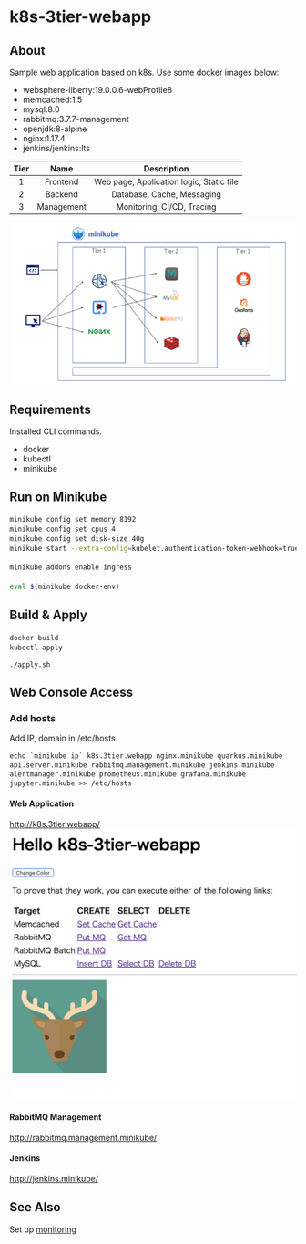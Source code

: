 # k8s-3tier-webapp

## About
Sample web application based on k8s.
Use some docker images below:
* websphere-liberty:19.0.0.6-webProfile8
* memcached:1.5
* mysql:8.0
* rabbitmq:3.7.7-management
* openjdk:8-alpine
* nginx:1.17.4
* jenkins/jenkins:lts


| Tier | Name | Description |
|:-:|:-:|:-:|
| 1 | Frontend | Web page, Application logic, Static file
| 2 | Backend | Database, Cache, Messaging
| 3 | Management | Monitoring, CI/CD, Tracing

![LayardArchitecturalOverview.png](./docs/LayardArchitecturalOverview.png)

## Requirements
Installed CLI commands.
* docker
* kubectl
* minikube

## Run on Minikube
```bash
minikube config set memory 8192
minikube config set cpus 4
minikube config set disk-size 40g
minikube start --extra-config=kubelet.authentication-token-webhook=true --extra-config=kubelet.authorization-mode=Webhook --kubernetes-version=v1.15.4

minikube addons enable ingress

eval $(minikube docker-env)
```

## Build & Apply
`docker build`  
`kubectl apply`
```
./apply.sh
```

## Web Console Access

### Add hosts
Add IP, domain in /etc/hosts
```
echo `minikube ip` k8s.3tier.webapp nginx.minikube quarkus.minikube api.server.minikube rabbitmq.management.minikube jenkins.minikube alertmanager.minikube prometheus.minikube grafana.minikube jupyter.minikube >> /etc/hosts
```

#### Web Application
http://k8s.3tier.webapp/
![top.png](./docs/top.png)

#### RabbitMQ Management
http://rabbitmq.management.minikube/

#### Jenkins
http://jenkins.minikube/

## See Also
Set up [monitoring](kubernetes/monitoring/README.md)
